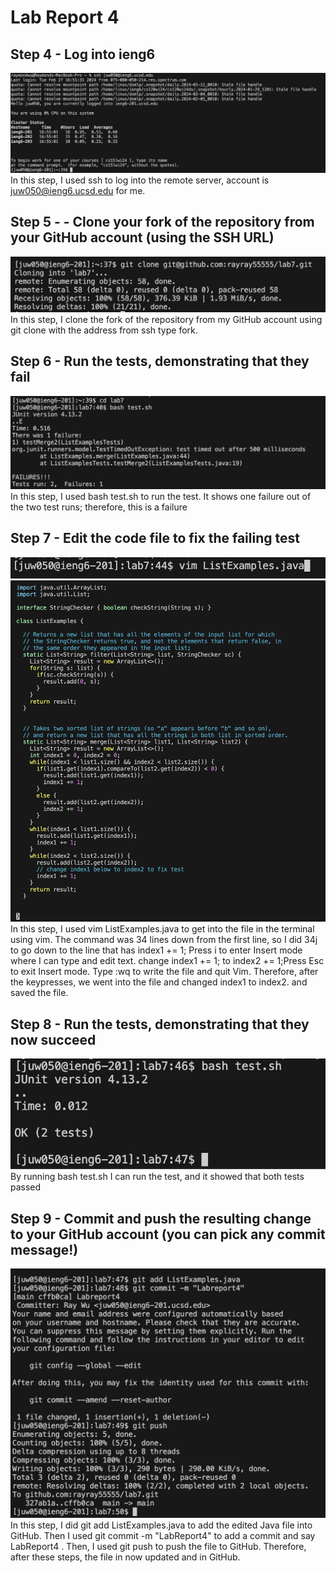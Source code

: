 # Lab Report 4
## Step 4 - Log into ieng6
![Image](lab40.png)  
In this step, I used ssh to log into the remote server, account is juw050@ieng6.ucsd.edu for me.  

## Step 5 - - Clone your fork of the repository from your GitHub account (using the SSH URL)  
![Image](lab41.png)  
In this step, I clone the fork of the repository from my GitHub account using git clone with the address from ssh type fork.  

## Step 6 - Run the tests, demonstrating that they fail  
![Image](lab42.png)  
In this step, I used bash test.sh to run the test. It shows one failure out of the two test runs; therefore, this is a failure  

## Step 7 - Edit the code file to fix the failing test  
![Image](lab43.png)  
![Image](lab44.png)  
In this step, I used vim ListExamples.java to get into the file in the terminal using vim. The command was 34 lines down from the first line, so I did 34j to go down to the line that has index1 += 1; Press i to enter Insert mode where I can type and edit text. change index1 += 1; to index2 += 1;Press Esc to exit Insert mode. Type :wq to write the file and quit Vim. Therefore, after the keypresses, we went into the file and changed index1 to index2. and saved the file.  

## Step 8 - Run the tests, demonstrating that they now succeed
![Image](lab45.png)  
By running bash test.sh I can run the test, and it showed that both tests passed  


## Step 9 - Commit and push the resulting change to your GitHub account (you can pick any commit message!)
![Image](lab46.png)
In this step, I did git add ListExamples.java to add the edited Java file into GitHub. Then I used git commit -m "LabReport4" to add a commit and say LabReport4 . Then, I used git push to push the file to GitHub. Therefore, after these steps, the file in now updated and in GitHub.  
